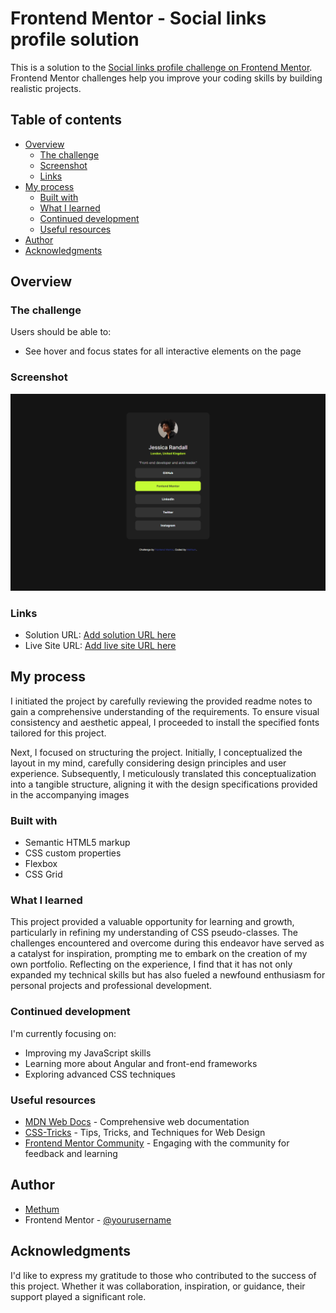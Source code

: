 # Frontend Mentor - Social links profile solution

This is a solution to the [Social links profile challenge on Frontend Mentor](https://www.frontendmentor.io/challenges/social-links-profile-UG32l9m6dQ). Frontend Mentor challenges help you improve your coding skills by building realistic projects.

## Table of contents

- [Overview](#overview)
  - [The challenge](#the-challenge)
  - [Screenshot](#screenshot)
  - [Links](#links)
- [My process](#my-process)
  - [Built with](#built-with)
  - [What I learned](#what-i-learned)
  - [Continued development](#continued-development)
  - [Useful resources](#useful-resources)
- [Author](#author)
- [Acknowledgments](#acknowledgments)

## Overview

### The challenge

Users should be able to:

- See hover and focus states for all interactive elements on the page

### Screenshot

![Solution Screenshot](./Screenshot.png)



### Links

- Solution URL: [Add solution URL here](https://github.com/The-OG-Methum/Social-links-profile)
- Live Site URL: [Add live site URL here](https://sociallinks-profile.netlify.app)

## My process
I initiated the project by carefully reviewing the provided readme notes to gain a comprehensive understanding of the requirements. To ensure visual consistency and aesthetic appeal, I proceeded to install the specified fonts tailored for this project.

Next, I focused on structuring the project. Initially, I conceptualized the layout in my mind, carefully considering design principles and user experience. Subsequently, I meticulously translated this conceptualization into a tangible structure, aligning it with the design specifications provided in the accompanying images
### Built with

- Semantic HTML5 markup
- CSS custom properties
- Flexbox
- CSS Grid


### What I learned

This project provided a valuable opportunity for learning and growth, particularly in refining my understanding of CSS pseudo-classes. The challenges encountered and overcome during this endeavor have served as a catalyst for inspiration, prompting me to embark on the creation of my own portfolio. Reflecting on the experience, I find that it has not only expanded my technical skills but has also fueled a newfound enthusiasm for personal projects and professional development.

### Continued development

I'm currently focusing on:

- Improving my JavaScript skills
- Learning more about Angular and front-end frameworks
- Exploring advanced CSS techniques

### Useful resources

- [MDN Web Docs](https://developer.mozilla.org/en-US/docs/Web) - Comprehensive web documentation
- [CSS-Tricks](https://css-tricks.com/) - Tips, Tricks, and Techniques for Web Design
- [Frontend Mentor Community](https://www.frontendmentor.io/community) - Engaging with the community for feedback and learning

## Author

- [Methum](https://github.com/The-OG-Methum)
- Frontend Mentor - [@yourusername](https://www.frontendmentor.io/profile/The-OG-Methum)


## Acknowledgments

I'd like to express my gratitude to those who contributed to the success of this project. Whether it was collaboration, inspiration, or guidance, their support played a significant role.

